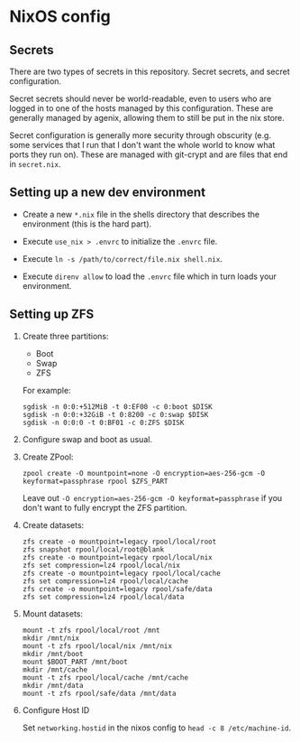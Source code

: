# NixOS config

## Secrets

There are two types of secrets in this repository. Secret secrets, and
secret configuration.

Secret secrets should never be world-readable, even to users who are
logged in to one of the hosts managed by this configuration. These are
generally managed by agenix, allowing them to still be put in the nix
store.

Secret configuration is generally more security through obscurity
(e.g. some services that I run that I don't want the whole world to
know what ports they run on). These are managed with git-crypt and are
files that end in `secret.nix`.

## Setting up a new dev environment

* Create a new `*.nix` file in the shells directory that describes the environment (this is the hard part).

* Execute `use_nix > .envrc` to initialize the `.envrc` file.

* Execute `ln -s /path/to/correct/file.nix shell.nix`.

* Execute `direnv allow` to load the `.envrc` file which in turn loads your environment.

## Setting up ZFS

1. Create three partitions:
   * Boot
   * Swap
   * ZFS

   For example:
   ```shell
   sgdisk -n 0:0:+512MiB -t 0:EF00 -c 0:boot $DISK
   sgdisk -n 0:0:+32GiB -t 0:8200 -c 0:swap $DISK
   sgdisk -n 0:0:0 -t 0:BF01 -c 0:ZFS $DISK
   ```

2. Configure swap and boot as usual.

3. Create ZPool:
   ```shell
   zpool create -O mountpoint=none -O encryption=aes-256-gcm -O keyformat=passphrase rpool $ZFS_PART
   ```
   Leave out `-O encryption=aes-256-gcm -O keyformat=passphrase` if you don't want to fully encrypt the ZFS partition.

4. Create datasets:
   ```shell
   zfs create -o mountpoint=legacy rpool/local/root
   zfs snapshot rpool/local/root@blank
   zfs create -o mountpoint=legacy rpool/local/nix
   zfs set compression=lz4 rpool/local/nix
   zfs create -o mountpoint=legacy rpool/local/cache
   zfs set compression=lz4 rpool/local/cache
   zfs create -o mountpoint=legacy rpool/safe/data
   zfs set compression=lz4 rpool/local/data
   ```
5. Mount datasets:
   ```shell
   mount -t zfs rpool/local/root /mnt
   mkdir /mnt/nix
   mount -t zfs rpool/local/nix /mnt/nix
   mkdir /mnt/boot
   mount $BOOT_PART /mnt/boot
   mkdir /mnt/cache
   mount -t zfs rpool/local/cache /mnt/cache
   mkdir /mnt/data
   mount -t zfs rpool/safe/data /mnt/data
   ```
6. Configure Host ID

   Set `networking.hostid` in the nixos config to `head -c 8 /etc/machine-id`.
